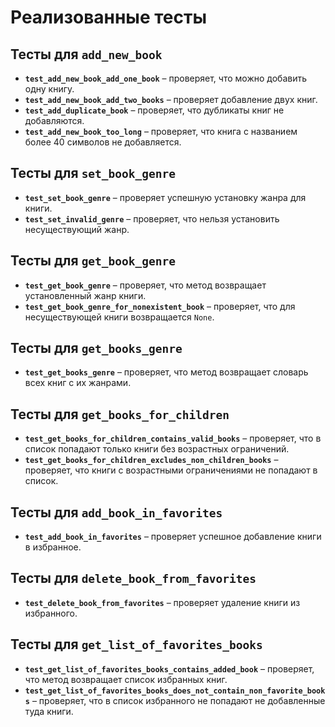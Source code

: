 # Реализованные тесты  

## Тесты для `add_new_book`  
- **`test_add_new_book_add_one_book`** – проверяет, что можно добавить одну книгу.  
- **`test_add_new_book_add_two_books`** – проверяет добавление двух книг.  
- **`test_add_duplicate_book`** – проверяет, что дубликаты книг не добавляются.  
- **`test_add_new_book_too_long`** – проверяет, что книга с названием более 40 символов не добавляется.  

## Тесты для `set_book_genre`  
- **`test_set_book_genre`** – проверяет успешную установку жанра для книги.  
- **`test_set_invalid_genre`** – проверяет, что нельзя установить несуществующий жанр.  

## Тесты для `get_book_genre`  
- **`test_get_book_genre`** – проверяет, что метод возвращает установленный жанр книги.  
- **`test_get_book_genre_for_nonexistent_book`** – проверяет, что для несуществующей книги возвращается `None`.  

## Тесты для `get_books_genre`  
- **`test_get_books_genre`** – проверяет, что метод возвращает словарь всех книг с их жанрами.  

## Тесты для `get_books_for_children`  
- **`test_get_books_for_children_contains_valid_books`** – проверяет, что в список попадают только книги без возрастных ограничений.  
- **`test_get_books_for_children_excludes_non_children_books`** – проверяет, что книги с возрастными ограничениями не попадают в список.  

## Тесты для `add_book_in_favorites`  
- **`test_add_book_in_favorites`** – проверяет успешное добавление книги в избранное.  

## Тесты для `delete_book_from_favorites`  
- **`test_delete_book_from_favorites`** – проверяет удаление книги из избранного.  

## Тесты для `get_list_of_favorites_books`  
- **`test_get_list_of_favorites_books_contains_added_book`** – проверяет, что метод возвращает список избранных книг.  
- **`test_get_list_of_favorites_books_does_not_contain_non_favorite_books`** – проверяет, что в список избранного не попадают не добавленные туда книги.  